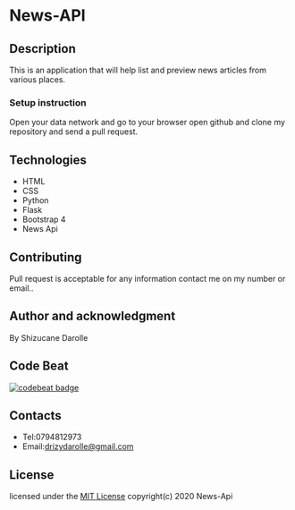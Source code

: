 # News-API
## Description
This is an application that will help list and preview news articles from various places.
### Setup instruction
Open your data network and go to your browser open github and clone my repository and send a pull request. 
 ## Technologies 
* HTML
* CSS
* Python
* Flask
* Bootstrap 4
* News Api
## Contributing
Pull request is acceptable for any information contact me on my number or email..
## Author and acknowledgment
By Shizucane Darolle
## Code Beat
[![codebeat badge](https://codebeat.co/badges/c7e25312-1388-41b9-aeb2-009d873c4756)](https://codebeat.co/projects/github-com-shizukane-news-api-master)
## Contacts
* Tel:0794812973
* Email:drizydarolle@gmail.com
## License
licensed under the [MIT License](license)
 copyright(c) 2020 News-Api

